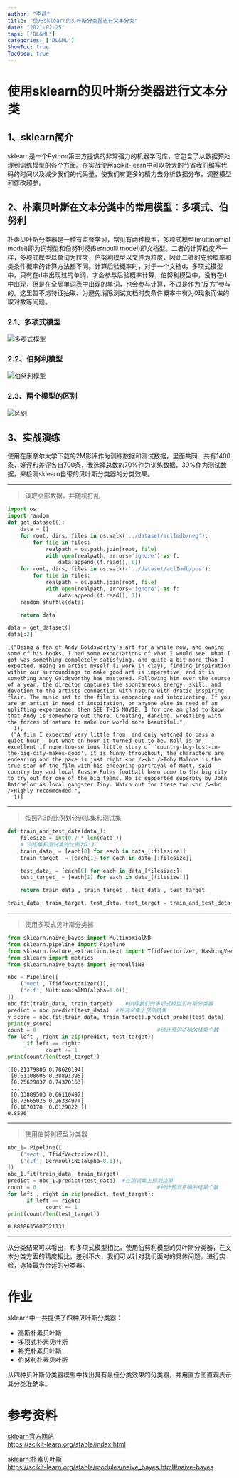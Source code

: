 ```yaml
---
author: "李昌"
title: "使用sklearn的贝叶斯分类器进行文本分类"
date: "2021-02-25"
tags: ["DL&ML"]
categories: ["DL&ML"]
ShowToc: true
TocOpen: true
---
```


# 使用sklearn的贝叶斯分类器进行文本分类

## 1、sklearn简介 

sklearn是一个Python第三方提供的非常强力的机器学习库，它包含了从数据预处理到训练模型的各个方面。在实战使用scikit-learn中可以极大的节省我们编写代码的时间以及减少我们的代码量，使我们有更多的精力去分析数据分布，调整模型和修改超参。

## 2、朴素贝叶斯在文本分类中的常用模型：多项式、伯努利

朴素贝叶斯分类器是一种有监督学习，常见有两种模型，多项式模型(multinomial model)即为词频型和伯努利模(Bernoulli model)即文档型。二者的计算粒度不一样，多项式模型以单词为粒度，伯努利模型以文件为粒度，因此二者的先验概率和类条件概率的计算方法都不同。计算后验概率时，对于一个文档d，多项式模型中，只有在d中出现过的单词，才会参与后验概率计算，伯努利模型中，没有在d中出现，但是在全局单词表中出现的单词，也会参与计算，不过是作为“反方”参与的。这里暂不虑特征抽取、为避免消除测试文档时类条件概率中有为0现象而做的取对数等问题。

### 2.1、多项式模型 

![多项式模型](../image/多项式.webp)

### 2.2、伯努利模型

![伯努利模型](../image/伯努利.webp)

### 2.3、两个模型的区别 

![区别](../image/区别.webp)

## 3、实战演练 

使用在康奈尔大学下载的2M影评作为训练数据和测试数据，里面共同、共有1400条，好评和差评各自700条，我选择总数的70%作为训练数据，30%作为测试数据，来检测sklearn自带的贝叶斯分类器的分类效果。

___

> 读取全部数据，并随机打乱


```python
import os
import random
def get_dataset():
    data = []
    for root, dirs, files in os.walk('../dataset/aclImdb/neg'):
        for file in files:
            realpath = os.path.join(root, file)
            with open(realpath, errors='ignore') as f:
                data.append((f.read(), 0))
    for root, dirs, files in os.walk(r'../dataset/aclImdb/pos'):
        for file in files:
            realpath = os.path.join(root, file)
            with open(realpath, errors='ignore') as f:
                data.append((f.read(), 1))
    random.shuffle(data)

    return data
```


```python
data = get_dataset()
data[:2]
```




    [("Being a fan of Andy Goldsworthy's art for a while now, and owning some of his books, I had some expectations of what I would see. What I got was something completely satisfying, and quite a bit more than I expected. Being an artist myself (I work in clay), finding inspiration within our surroundings to make good art is imperative, and it is something Andy Goldsworthy has mastered. Following him over the course of a year, the director captures the spontaneous energy, skill, and devotion to the artists connection with nature with dratic inspiring flair. The music set to the film is embracing and intoxicating. If you are an artist in need of inspiration, or anyone else in need of an uplifting experience, then SEE THIS MOVIE. I for one am glad to know that Andy is somewhere out there. Creating, dancing, wrestling with the forces of nature to make our world more beautiful.",
      1),
     ("A film I expected very little from, and only watched to pass a quiet hour - but what an hour it turned out to be. Roll is an excellent if none-too-serious little story of 'country-boy-lost-in-the-big-city-makes-good', it is funny throughout, the characters are endearing and the pace is just right.<br /><br />Toby Malone is the true star of the film with his endearing portrayal of Matt, said country boy and local Aussie Rules football hero come to the big city to try out for one of the big teams. He is supported superbly by John Batchelor as local gangster Tiny. Watch out for these two.<br /><br />Highly recommended.",
      1)]



___

> 按照7:3的比例划分训练集和测试集


```python
def train_and_test_data(data_):
    filesize = int(0.7 * len(data_))
    # 训练集和测试集的比例为7:3
    train_data_ = [each[0] for each in data_[:filesize]]
    train_target_ = [each[1] for each in data_[:filesize]]

    test_data_ = [each[0] for each in data_[filesize:]]
    test_target_ = [each[1] for each in data_[filesize:]]

    return train_data_, train_target_, test_data_, test_target_
```


```python
train_data, train_target, test_data, test_target = train_and_test_data(data)
```

___

> 使用多项式贝叶斯分类器


```python
from sklearn.naive_bayes import MultinomialNB
from sklearn.pipeline import Pipeline
from sklearn.feature_extraction.text import TfidfVectorizer, HashingVectorizer, CountVectorizer
from sklearn import metrics
from sklearn.naive_bayes import BernoulliNB

nbc = Pipeline([
    ('vect', TfidfVectorizer()),
    ('clf', MultinomialNB(alpha=1.0)),
])
nbc.fit(train_data, train_target)    #训练我们的多项式模型贝叶斯分类器
predict = nbc.predict(test_data)  #在测试集上预测结果
y_score = nbc.fit(train_data, train_target).predict_proba(test_data)
print(y_score)
count = 0                                      #统计预测正确的结果个数
for left , right in zip(predict, test_target):
      if left == right:
            count += 1
print(count/len(test_target))
```

    [[0.21379806 0.78620194]
     [0.61108605 0.38891395]
     [0.25629837 0.74370163]
     ...
     [0.33889503 0.66110497]
     [0.73665026 0.26334974]
     [0.1870178  0.8129822 ]]
    0.8596
    

___

> 使用伯努利模型分类器


```python
nbc_1= Pipeline([
    ('vect', TfidfVectorizer()),
    ('clf', BernoulliNB(alpha=0.1)),
])
nbc_1.fit(train_data, train_target)
predict = nbc_1.predict(test_data)  #在测试集上预测结果
count = 0                                      #统计预测正确的结果个数
for left , right in zip(predict, test_target):
      if left == right:
            count += 1
print(count/len(test_target))
```

    0.8818635607321131
    

___

从分类结果可以看出，和多项式模型相比，使用伯努利模型的贝叶斯分类器，在文本分类方面的精度相比，差别不大，我们可以针对我们面对的具体问题，进行实验，选择最为合适的分类器。

# 作业
sklearn中一共提供了四种贝叶斯分类器：
* 高斯朴素贝叶斯
* 多项式朴素贝叶斯
* 补充朴素贝叶斯
* 伯努利朴素贝叶斯  

从四种贝叶斯分类器模型中找出具有最佳分类效果的分类器，并用直方图直观表示其分类准确率。

# 参考资料
[sklearn官方网站](https://scikit-learn.org/stable/index.html)   
https://scikit-learn.org/stable/index.html  

[sklearn:朴素贝叶斯](https://scikit-learn.org/stable/modules/naive_bayes.html#naive-bayes)     
https://scikit-learn.org/stable/modules/naive_bayes.html#naive-bayes
